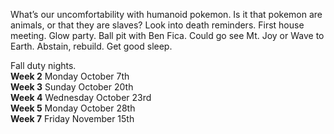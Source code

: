 What’s our uncomfortability with humanoid pokemon. Is it that pokemon are animals, or that they are slaves? Look into death reminders.  First house meeting. Glow party. Ball pit with Ben Fica. Could go see Mt. Joy or Wave to Earth. Abstain, rebuild. Get good sleep.

Fall duty nights.  
**Week 2** Monday October 7th   
**Week 3** Sunday October 20th  
**Week 4** Wednesday October 23rd  
**Week 5** Monday October 28th  
**Week 7** Friday November 15th
